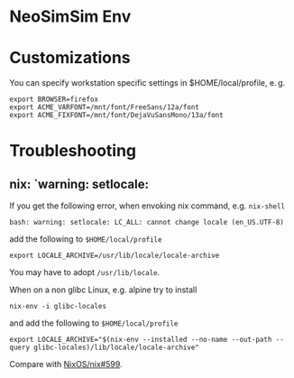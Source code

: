# NeoSimSim Env

# Customizations
You can specify workstation specific settings in $HOME/local/profile, e. g.

	export BROWSER=firefox
	export ACME_VARFONT=/mnt/font/FreeSans/12a/font
	export ACME_FIXFONT=/mnt/font/DejaVuSansMono/13a/font

# Troubleshooting
## nix: `warning: setlocale:
If you get the following error, when envoking nix command, e.g. `nix-shell`

	bash: warning: setlocale: LC_ALL: cannot change locale (en_US.UTF-8)

add the following to `$HOME/local/profile`

	export LOCALE_ARCHIVE=/usr/lib/locale/locale-archive

You may have to adopt `/usr/lib/locale`.

When on a non glibc Linux, e.g. alpine try to install

	nix-env -i glibc-locales

and add the following to `$HOME/local/profile`

	export LOCALE_ARCHIVE="$(nix-env --installed --no-name --out-path --query glibc-locales)/lib/locale/locale-archive"

Compare with [NixOS/nix#599](https://github.com/NixOS/nix/issues/599).
